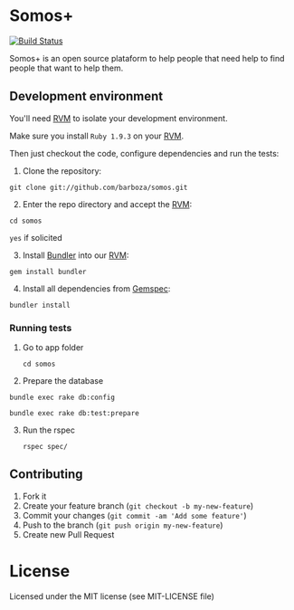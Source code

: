 # Somos+

[![Build Status](https://travis-ci.org/barboza/somos.png?branch=master)](https://travis-ci.org/barboza/somos)

Somos+ is an open source plataform to help people that need help to find people that want to help them.


## Development environment

You'll need [RVM](https://rvm.io/) to isolate your development environment.

Make sure you install `Ruby 1.9.3` on your [RVM](https://rvm.io/).

Then just checkout the code, configure dependencies and run the tests:

1. Clone the repository:

 `git clone git://github.com/barboza/somos.git`

2. Enter the repo directory and accept the [RVM](https://rvm.io/):

 `cd somos`

 `yes` if solicited

3. Install [Bundler](http://gembundler.com/) into our [RVM](https://rvm.io/):

 `gem install bundler`

4. Install all dependencies from [Gemspec](http://docs.rubygems.org/read/chapter/20):

 `bundler install`

### Running tests

1. Go to app folder

	`cd somos`

2. Prepare the database

  `bundle exec rake db:config`

  `bundle exec rake db:test:prepare`

3. Run the rspec

	`rspec spec/`

## Contributing

1. Fork it
2. Create your feature branch (`git checkout -b my-new-feature`)
3. Commit your changes (`git commit -am 'Add some feature'`)
4. Push to the branch (`git push origin my-new-feature`)
5. Create new Pull Request


# License

Licensed under the MIT license (see MIT-LICENSE file)
